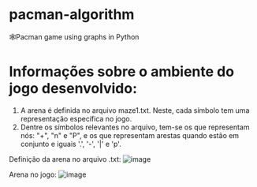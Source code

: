 # pacman-algorithm
🕸Pacman game using graphs in Python

# Informações sobre o ambiente do jogo desenvolvido:
1. A arena é definida no arquivo maze1.txt. Neste, cada símbolo tem uma representação específica no jogo.
2. Dentre os símbolos relevantes no arquivo, tem-se os que representam nós: "+", "n" e "P", e os que 
representam arestas quando estão em conjunto e iguais '.', '-', '|' e 'p'.

Definição da arena no arquivo .txt:
![image](https://github.com/gabrielSantosLima/pacman-algorithm/assets/90109601/1cf80325-9002-4d08-8cd0-dd431dce608e)

Arena no jogo:
![image](https://github.com/gabrielSantosLima/pacman-algorithm/assets/90109601/b0d9d7eb-e125-430f-9697-409aefc98c69)
